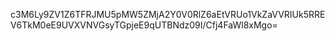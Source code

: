 c3M6Ly9ZV1Z6TFRJMU5pMW5ZMjA2Y0V0RlZ6aEtVRUo1VkZaVVRIUk5RREV6TkM0eE9UVXVNVGsyTGpjeE9qUTBNdz09I/Cfj4FaWl8xMgo=